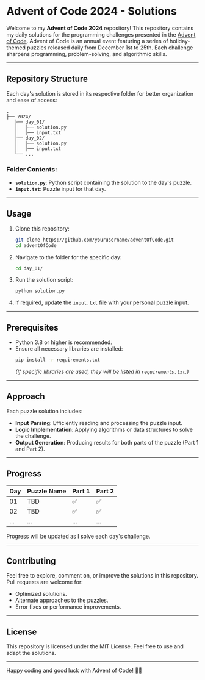 # Advent of Code 2024 - Solutions  

Welcome to my **Advent of Code 2024** repository! This repository contains my daily solutions for the programming challenges presented in the [Advent of Code](https://adventofcode.com/2024). Advent of Code is an annual event featuring a series of holiday-themed puzzles released daily from December 1st to 25th. Each challenge sharpens programming, problem-solving, and algorithmic skills.

---

## **Repository Structure**
Each day's solution is stored in its respective folder for better organization and ease of access:
```
.
├── 2024/
   ├── day_01/
   │   ├── solution.py
   │   ├── input.txt
   ├── day_02/
   │   ├── solution.py
   │   ├── input.txt
   └── ...
```

### Folder Contents:
- **`solution.py`**: Python script containing the solution to the day's puzzle.
- **`input.txt`**: Puzzle input for that day.
---

## **Usage**
1. Clone this repository:
   ```bash
   git clone https://github.com/yourusername/adventOfCode.git
   cd adventOfCode
   ```

2. Navigate to the folder for the specific day:
   ```bash
   cd day_01/
   ```

3. Run the solution script:
   ```bash
   python solution.py
   ```

4. If required, update the `input.txt` file with your personal puzzle input.

---

## **Prerequisites**
- Python 3.8 or higher is recommended.
- Ensure all necessary libraries are installed:
   ```bash
   pip install -r requirements.txt
   ```
   *(If specific libraries are used, they will be listed in `requirements.txt`.)*

---

## **Approach**
Each puzzle solution includes:
- **Input Parsing**: Efficiently reading and processing the puzzle input.
- **Logic Implementation**: Applying algorithms or data structures to solve the challenge.
- **Output Generation**: Producing results for both parts of the puzzle (Part 1 and Part 2).

---

## **Progress**
| Day | Puzzle Name              | Part 1 | Part 2 |
|-----|--------------------------|--------|--------|
| 01  | TBD                      | ✅     | ✅     |
| 02  | TBD                      | ✅     | ✅     |
| ... | ...                      | ...    | ...    |

Progress will be updated as I solve each day's challenge.

---

## **Contributing**
Feel free to explore, comment on, or improve the solutions in this repository. Pull requests are welcome for:
- Optimized solutions.
- Alternate approaches to the puzzles.
- Error fixes or performance improvements.

---

## **License**
This repository is licensed under the MIT License. Feel free to use and adapt the solutions.

---

Happy coding and good luck with Advent of Code! 🎄✨
